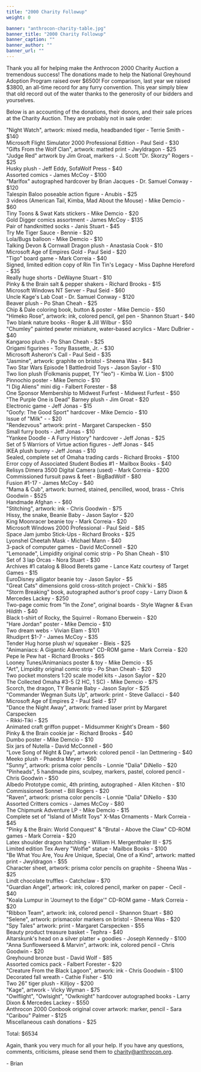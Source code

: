 ```yaml
---
title: "2000 Charity Followup"
weight: 0

banner: "anthrocon-charity-table.jpg"
banner_title: "2000 Charity Followup"
banner_caption: ""
banner_author: ""
banner_url: ""
---
```


Thank you all for helping make the Anthrocon 2000 Charity Auction a tremendous success! The donations made to help the National Greyhound Adoption Program raised over $6500! For comparison, last year we raised $3800, an all-time record for any furry convention. This year simply blew that old record out of the water thanks to the generosity of our bidders and yourselves.

Below is an accounting of the donations, their donors, and their sale prices at the Charity Auction. They are probably not in sale order:

"Night Watch", artwork: mixed media, headbanded tiger - Terrie Smith - $140<br>
Microsoft Flight Simulator 2000 Professional Edition - Paul Seid - $30<br>
"Gifts From the Wolf Clan", artwork: matted print - Jwyldragon - $25<br>
"Judge Red" artwork by Jim Groat, markers - J. Scott "Dr. Skorzy" Rogers - $25<br>
Husky plush - Jeff Eddy, SofaWolf Press - $40<br>
Assorted comics - James McCoy - $100<br>
"Marlfox" autographed hardcover by Brian Jacques - Dr. Samuel Conway - $120<br>
Talespin Baloo poseable action figure - Anubis - $25<br>
3 videos (American Tail, Kimba, Mad About the Mouse) - Mike Demcio - $60<br>
Tiny Toons &amp; Swat Kats stickers - Mike Demcio - $20<br>
Gold Digger comics assortment - James McCoy - $135<br>
Pair of handknitted socks - Janis Stuart - $45<br>
Try Me Tiger Sauce - Bennie - $20<br>
Lola/Bugs balloon - Mike Demcio - $10<br>
Talking Devon &amp; Cornwall Dragon plush - Anastasia Cook - $10<br>
Microsoft Age of Empires Gold - Paul Seid - $20<br>
"Tigo" board game - Mark Correia - $40<br>
Signed, limited edition copy of Rin Tin Tin's Legacy - Miss Daphne Hereford - $35<br>
Really huge shorts - DeWayne Stuart - $10<br>
Pinky &amp; the Brain salt &amp; pepper shakers - Richard Brooks - $15<br>
Microsoft Windows NT Server - Paul Seid - $60<br>
Uncle Kage's Lab Coat - Dr. Samuel Conway - $120<br>
Beaver plush - Po Shan Cheah - $25<br>
Chip &amp; Dale coloring book, button &amp; poster - Mike Demcio - $50<br>
"Himeko Rose", artwork: ink, colored pencil, gel pen - Shannon Stuart - $40<br>
Two blank nature books - Roger &amp; Jill Wilbur - $50<br>
"Chumley" painted pewter miniature, water-based acrylics - Marc DuBrier - $40<br>
Kangaroo plush - Po Shan Cheah - $25<br>
Origami figurines - Tony Bassette, Jr. - $30<br>
Microsoft Asheron's Call - Paul Seid - $35<br>
"Jasmine", artwork: graphite on bristol - Sheena Was - $43<br>
Two Star Wars Episode 1 Battledroid Toys - Jason Saylor - $10<br>
Two lion plush (Folkmanis puppet, TY "leo") - Kimba W. Lion - $100<br>
Pinnochio poster - Mike Demcio - $10<br>
"I Dig Aliens" mini dig - Falbert Forester - $8<br>
One Sponsor Membership to Midwest Furfest - Midwest Furfest - $50<br>
"The Purple One is Dead" Barney plush - Jim Groat - $20<br>
Electronic game - Jeff Jonas - $15<br>
"Goofy: The Good Sport" hardcover - Mike Demcio - $10<br>
Issue of "Milk" - - $20<br>
"Rendezvous" artwork: print - Margaret Carspecken - $50<br>
Small furry boots - Jeff Jonas - $10<br>
"Yankee Doodle - A Furry History" hardcover - Jeff Jonas - $25<br>
Set of 5 Warriors of Virtue action figures - Jeff Jonas - $45<br>
IKEA plush bunny - Jeff Jonas - $10<br>
Sealed, complete set of Omaha trading cards - Richard Brooks - $100<br>
Error copy of Associated Student Bodies #1 - Mailbox Books - $40<br>
Relisys Dimera 3500 Digital Camera (used) - Mark Correia - $200<br>
Commissioned fursuit paws &amp; feet - BigBadWolf - $80<br>
Fusion #1-17 - James McCoy - $40<br>
"Mama &amp; Cub", artwork: burned, stained, pencilled, wood, brass - Chris Goodwin - $525<br>
Handmade Afghan - - $60<br>
"Stitching", artwork: ink - Chris Goodwin - $75<br>
Hissy, the snake, Beanie Baby - Jason Saylor - $20<br>
King Moonracer beanie toy - Mark Correia - $20<br>
Microsoft Windows 2000 Professional - Paul Seid - $85<br>
Space Jam jumbo Stick-Ups - Richard Brooks - $25<br>
Lyonshel Cheetah Mask - Michael Mann - $40<br>
3-pack of computer games - David McConnell - $20<br>
"Lemonade", Limpidity original comic strip - Po Shan Cheah - $10<br>
Set of 3 lap Orcas - Nora Stuart - $30<br>
Archives #1 catalog &amp; Blood Berets game - Lance Katz courtesy of Target<br>
Games - $15<br>
EuroDisney alligator beanie toy - Jason Saylor - $5<br>
"Great Cats" dimensions gold cross-stitch project - Chik'ki - $85<br>
"Storm Breaking" book, autographed author's proof copy - Larry Dixon &amp;<br>
Mercedes Lackey - $250<br>
Two-page comic from "In the Zone", original boards - Style Wagner &amp; Evan<br>
Hildith - $40<br>
Black t-shirt of Rocky, the Squirrel - Romano Eberwein - $20<br>
"Hare Jordan" poster - Mike Demcio - $10<br>
Two dream webs - Vivian Elam - $101<br>
Rhudiprrt $1-7 - James McCoy - $35<br>
Tender Hug horse plush w/ squeaker - Bleis - $25<br>
"Animaniacs: A Gigantic Adventure" CD-ROM game - Mark Correia - $20<br>
Pepe le Pew hat - Richard Brooks - $65<br>
Looney Tunes/Animaniacs poster &amp; toy - Mike Demcio - $5<br>
"Art", Limpidity original comic strip - Po Shan Cheah - $20<br>
Two pocket monsters 1:20 scale model kits - Jason Saylor - $20<br>
The Collected Omaha #3-5 (2 HC, 1 SC) - Mike Demcio - $75<br>
Scorch, the dragon, TY Beanie Baby - Jason Saylor - $25<br>
"Commander Wegman Suits Up", artwork: print - Steve Gallacci - $40<br>
Microsoft Age of Empires 2 - Paul Seid - $17<br>
"Dance the Night Away", artwork: framed laser print by Margaret Carspecken<br>
\- Rikki-Tiki - $25<br>
Animated craft griffon puppet - Midsummer Knight's Dream - $60<br>
Pinky &amp; the Brain cookie jar - Richard Brooks - $40<br>
Dumbo poster - Mike Demcio - $10<br>
Six jars of Nutella - David McConnell - $60<br>
"Love Song of Night &amp; Day", artwork: colored pencil - Ian Dettmering - $40<br>
Meeko plush - Phaedra Meyer - $60<br>
"Sunny", artwork: prisma color pencils - Lonnie "Dalia" DiNello - $20<br>
"Pinheads", 5 handmade pins, sculpey, markers, pastel, colored pencil -<br>
Chris Goodwin - $50<br>
Albedo Prototype comic, 4th printing, autographed - Allen Kitchen - $10<br>
Commissioned Sonnet - Bill Rogers - $20<br>
"Raven", artwork: prisma color pencils - Lonnie "Dalia" DiNello - $30<br>
Assorted Critters comics - James McCoy - $80<br>
The Chipmunk Adventure LP - Mike Demcio - $15<br>
Complete set of "Island of Misfit Toys" X-Mas Ornaments - Mark Correia - $45<br>
"Pinky &amp; the Brain: World Conquest" &amp; "Brutal - Above the Claw" CD-ROM<br>
games - Mark Correia - $20<br>
Latex shoulder dragon hatchling - William H. Mergenthaler III - $75<br>
Limited edition Tex Avery "Wolfie" statue - Mailbox Books - $100<br>
"Be What You Are, You Are Unique, Special, One of a Kind", artwork: matted<br>
print - Jwyldragon - $55<br>
Character sheet, artwork: prisma color pencils on graphite - Sheena Was - $25<br>
Lindt chocolate truffles - Catchclaw - $70<br>
"Guardian Angel", artwork: ink, colored pencil, marker on paper - Cecil - $40<br>
"Koala Lumpur in 'Journeyt to the Edge'" CD-ROM game - Mark Correia - $20<br>
"Ribbon Team", artwork: ink, colored pencil - Shannon Stuart - $80<br>
"Selene", artwork: prismacolor markers on bristol - Sheena Was - $20<br>
"Spy Tales" artwork: print - Margaret Carspecken - $55<br>
Beauty product treasure basket - Tephra - $40<br>
Altarskunk's head on a silver platter + goodies - Joseph Kennedy - $100<br>
"Anna Sunflowerseed &amp; Marvin", artwork: ink, colored pencil - Chris Goodwin - $20<br>
Greyhound bronze bust - David Wolf - $85<br>
Assorted comics pack - Falbert Forester - $20<br>
"Creature From the Black Lagoon", artwork: ink - Chris Goodwin - $100<br>
Decorated fall wreath - Cathie Fisher - $10<br>
Two 26" tiger plush - Killjoy - $200<br>
"Kage", artwork - Vicky Wyman - $75<br>
"Owlflight", "Owlsight", "Owlknight" hardcover autographed books - Larry<br>
Dixon &amp; Mercedes Lackey - $550<br>
Anthrocon 2000 Conbook original cover artwork: marker, pencil - Sara<br>
"Caribou" Palmer - $125<br>
Miscellaneous cash donations - $25

Total: $6534

Again, thank you very much for all your help. If you have any questions,<br>
comments, criticisms, please send them to charity@anthrocon.org.

\- Brian
